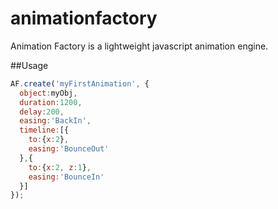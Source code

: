# animationfactory
Animation Factory is a lightweight javascript animation engine.

##Usage

```javascript
AF.create('myFirstAnimation', {
  object:myObj,
  duration:1200,
  delay:200,
  easing:'BackIn',
  timeline:[{
    to:{x:2},
    easing:'BounceOut'
  },{
    to:{x:2, z:1},
    easing:'BounceIn'
  }]
});
```
